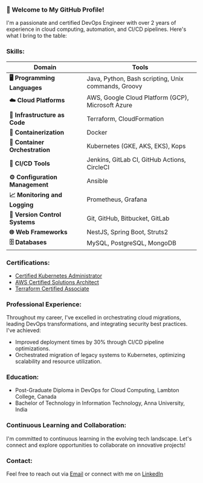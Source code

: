 ### 🚀 Welcome to My GitHub Profile!

I'm a passionate and certified DevOps Engineer with over 2 years of experience in cloud computing, automation, and CI/CD pipelines. Here's what I bring to the table:

### Skills:


| **Domain**                      | **Tools**                                                                                     |
|---------------------------------|----------------------------------------------------------------------------------------------|
| **🖥️ Programming Languages**    | Java, Python, Bash scripting, Unix commands, Groovy                                           |
| **☁️ Cloud Platforms**          | AWS, Google Cloud Platform (GCP), Microsoft Azure                                             |
| **📜 Infrastructure as Code**   | Terraform, CloudFormation                                                                    |
| **🐳 Containerization**         | Docker                                                                                       |
| **🔄 Container Orchestration**  | Kubernetes (GKE, AKS, EKS), Kops                                                              |
| **🔧 CI/CD Tools**              | Jenkins, GitLab CI, GitHub Actions, CircleCI                                                  |
| **⚙️ Configuration Management** | Ansible                                                                                      |
| **📈 Monitoring and Logging**   | Prometheus, Grafana                                                                          |
| **📂 Version Control Systems**  | Git, GitHub, Bitbucket, GitLab                                                               |
| **🌐 Web Frameworks**           | NestJS, Spring Boot, Struts2                                                                 |
| **🗄️ Databases**                | MySQL, PostgreSQL, MongoDB                                                                   |



### Certifications:

- [Certified Kubernetes Administrator](https://www.credly.com/badges/e85f4308-06ec-44c1-89b7-b1e20ac35b58/public_url)
- [AWS Certified Solutions Architect](https://www.credly.com/badges/6fb4b59d-ed22-4d2b-827d-5234d468764e/public_url)
- [Terraform Certified Associate](https://www.credly.com/badges/826cf31c-79aa-4666-8e3c-1bd0fd116265/public_url)

### Professional Experience:
Throughout my career, I've excelled in orchestrating cloud migrations, leading DevOps transformations, and integrating security best practices. I've achieved:
- Improved deployment times by 30% through CI/CD pipeline optimizations.
- Orchestrated migration of legacy systems to Kubernetes, optimizing scalability and resource utilization.

### Education:
- Post-Graduate Diploma in DevOps for Cloud Computing, Lambton College, Canada
- Bachelor of Technology in Information Technology, Anna University, India

### Continuous Learning and Collaboration:
I'm committed to continuous learning in the evolving tech landscape. Let's connect and explore opportunities to collaborate on innovative projects!

### Contact:
Feel free to reach out via [Email](mailto:kkalyankumar25@gmail.com) or connect with me on [LinkedIn](https://www.linkedin.com/in/kalyankumar-v)

